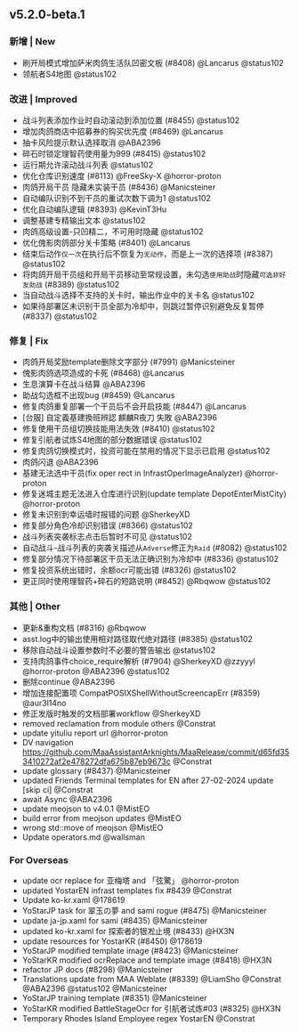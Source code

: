 ## v5.2.0-beta.1

### 新增 | New

- 刷开局模式增加萨米肉鸽生活队凹密文板 (#8408) @Lancarus @status102
- 领航者S4地图 @status102

### 改进 | Improved

- 战斗列表添加作业时自动滚动到添加位置 (#8455) @status102
- 增加肉鸽商店中招募券的购买优先度 (#8469) @Lancarus
- 抽卡风险提示默认选择取消 @ABA2396
- 碎石时锁定理智药使用量为999 (#8415) @status102
- 运行期允许滚动战斗列表 @status102
- 优化仓库识别速度 (#8113) @FreeSky-X @horror-proton
- 肉鸽开局干员 隐藏未实装干员 (#8436) @Manicsteiner
- 自动编队识别不到干员的重试次数下调为1 @status102
- 优化自动编队逻辑 (#8393) @KevinT3Hu
- 调整基建专精输出文本 @status102
- 肉鸽高级设置-只凹精二，不可用时隐藏 @status102
- 优化傀影肉鸽部分关卡策略 (#8401) @Lancarus
- 结束后动作`仅一次`在执行后不恢复为`无动作`，而是上一次的选择项 (#8387) @status102
- 将肉鸽开局干员组和开局干员移动至常规设置，未勾选`使用助战`时隐藏`可选非好友助战` (#8389) @status102
- 当自动战斗选择不支持的关卡时，输出作业中的关卡名 @status102
- 如果待部署区未识别干员全部为冷却中，则跳过暂停识别避免反复暂停 (#8337) @status102

### 修复 | Fix

- 肉鸽开局奖励template删除文字部分 (#7991) @Manicsteiner
- 傀影肉鸽选项造成的卡死 (#8468) @Lancarus
- 生息演算卡在战斗结算 @ABA2396
- 助战勾选框不出现bug (#8459) @Lancarus
- 修复肉鸽重复部署一个干员后不会开启技能 (#8447) @Lancarus
- [台服] 自定義基建換班辨認 麒麟R夜刀 失敗 @ABA2396
- 修复使用干员组切换技能用法失效 (#8410) @status102
- 修复引航者试炼S4地图的部分数据错误 @status102
- 修复肉鸽切换模式时，投资可能在禁用的情况下显示已启用 @status102
- 肉鸽闪退 @ABA2396
- 基建无法选中干员(fix oper rect in InfrastOperImageAnalyzer) @horror-proton
- 修复迷城主题无法进入仓库进行识别(update template DepotEnterMistCity) @horror-proton
- 修复未识别到幸运墙时报错的问题 @SherkeyXD
- 修复部分角色冷却识别错误 (#8366) @status102
- 战斗列表突袭标志点击后暂时不可见 @status102
- 自动战斗-战斗列表的突袭关描述从`Adverse`修正为`Raid` (#8082) @status102
- 修复部分情况下待部署区干员无法正确识别为冷却中 (#8336) @status102
- 修复投资系统出错时，余额ocr可能出错 (#8326) @status102
- 更正同时使用理智药+碎石的短路说明 (#8452) @Rbqwow @status102

### 其他 | Other

- 更新&重构文档 (#8316) @Rbqwow
- asst.log中的输出使用相对路径取代绝对路径 (#8385) @status102
- 移除自动战斗设置参数时不必要的警告输出 @status102
- 支持肉鸽事件choice_require解析 (#7904) @SherkeyXD @zzyyyl @horror-proton @ABA2396 @status102
- 删除continue @ABA2396
- 增加连接配置项 CompatPOSIXShellWithoutScreencapErr (#8359) @aur3l14no
- 修正发版时触发的文档部署workflow @SherkeyXD
- removed reclamation from module others @Constrat
- update yituliu report url @horror-proton
- DV navigation https://github.com/MaaAssistantArknights/MaaRelease/commit/d65fd353410272af2e478272dfa675b87eb9673c @Constrat
- update glossary (#8437) @Manicsteiner
- updated Friends Terminal templates for EN after 27-02-2024 update [skip ci] @Constrat
- await Async @ABA2396
- update meojson to v4.0.1 @MistEO
- build error from meojson updates @MistEO
- wrong std::move of meojson @MistEO
- Update operators.md @wallsman

### For Overseas

- update ocr replace for 亚梅塔 and 「弦驚」 @horror-proton
- updated YostarEN infrast templates fix #8439 @Constrat
- Update ko-kr.xaml @178619
- YoStarJP task for 翠玉の夢 and sami rogue (#8475) @Manicsteiner
- update ja-jp.xaml for sami (#8435) @Manicsteiner
- updated ko-kr.xaml for 探索者的银凇止境 (#8433) @HX3N
- update resources for YostarKR (#8450) @178619
- YoStarJP modified template image (#8423) @Manicsteiner
- YoStarKR modified ocrReplace and template image (#8418) @HX3N
- refactor JP docs (#8298) @Manicsteiner
- Translations update from MAA Weblate (#8339) @LiamSho @Constrat @ABA2396 @status102 @Manicsteiner
- YoStarJP training template (#8351) @Manicsteiner
- YoStarKR modified BattleStageOcr for 引航者试炼#03 (#8325) @HX3N
- Temporary Rhodes Island Employee regex YostarEN @Constrat

